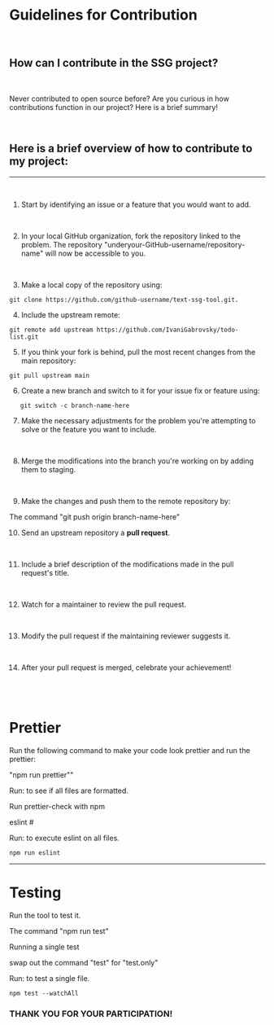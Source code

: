 # Guidelines for Contribution

<br>

## How can I contribute in the SSG project?

<br>

Never contributed to open source before? Are you curious in how contributions function in our project?
Here is a brief summary!

<br>

## **Here is a brief overview of how to contribute to my project:**

---

<br>

1. Start by identifying an issue or a feature that you would want to add.

<br>

2. In your local GitHub organization, fork the repository linked to the problem. The repository "underyour-GitHub-username/repository-name" will now be accessible to you.

<br>

3. Make a local copy of the repository using:

```
git clone https://github.com/github-username/text-ssg-tool.git.
```

4. Include the upstream remote:

```
git remote add upstream https://github.com/IvaniGabrovsky/todo-list.git
```

5. If you think your fork is behind, pull the most recent changes from the main repository:

```
git pull upstream main
```

6. Create a new branch and switch to it for your issue fix or feature using:

```
   git switch -c branch-name-here
```

7. Make the necessary adjustments for the problem you're attempting to solve or the feature you want to include.

<br>

8. Merge the modifications into the branch you're working on by adding them to staging.

<br>

9. Make the changes and push them to the remote repository by:

The command "git push origin branch-name-here"

10. Send an upstream repository a **pull request**.

<br>

11. Include a brief description of the modifications made in the pull request's title.

<br>

12. Watch for a maintainer to review the pull request.

<br>

13. Modify the pull request if the maintaining reviewer suggests it.

<br>

14. After your pull request is merged, celebrate your achievement!

## <br>

# Prettier

Run the following command to make your code look prettier and run the prettier:

"npm run prettier""

Run: to see if all files are formatted.

Run prettier-check with npm

eslint #

Run: to execute eslint on all files.

```
npm run eslint
```

---

# Testing

Run the tool to test it.

The command "npm run test"

Running a single test

swap out the command "test" for "test.only"

Run: to test a single file.

```
npm test --watchAll
```

### THANK YOU FOR YOUR PARTICIPATION!
